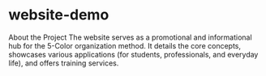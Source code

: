 # website-demo
About the Project The website serves as a promotional and informational hub for the 5-Color organization method. It details the core concepts, showcases various applications (for students, professionals, and everyday life), and offers training services.
